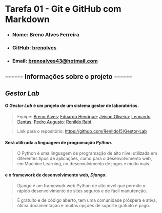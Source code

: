 # **Tarefa 01 - Git e GitHub com Markdown**

- ### Nome: Breno Alves Ferreira
- ### GitHub: [brenolves](https://github.com/brenolves)
- ### Email: brenoalves43@hotmail.com


## **------ Informações sobre o projeto ------**

## *Gestor Lab* 

#### O *Gestor Lab* é um projeto de um sistema gestor de laboratórios.

> Equipe: [Breno Alves](https://github.com/brenolves); [Eduardo Henrique](https://github.com/rickEDU); [Jeison Oliveira](https://github.com/jeisonoliver); [Leonardo Dantas](https://github.com/leonardodantas4); [Pedro Augusto](https://github.com/PedroAugustoMD); [Renildo Rabi](https://github.com/Renildo15).

> Link para o repositório: https://github.com/Renildo15/Gestor-Lab 

#### Será utilizada a linguagem de programação *Python*.

>O Python é uma linguagem de programação de alto nível utilizada em diferentes tipos de aplicações, como para o desenvolvimento web, em Machine Learning, no desenvolvimento de jogos e muito mais. 

#### e o framework de desenvolvimento web, *Django*.

>Django é um framework web Python de alto nível que permite o rápido desenvolvimento de sites seguros e de fácil manutenção.

> É gratuito e de código aberto, tem uma comunidade próspera e ativa, ótima documentação e muitas opções de suporte gratuito e pago. 

